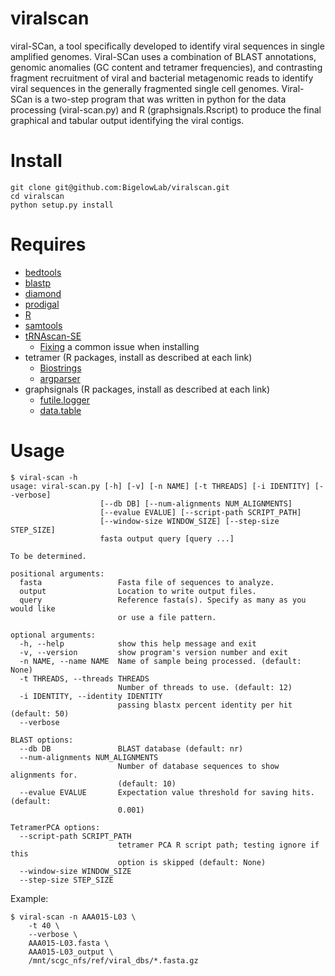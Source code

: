 # viralscan
viral-SCan, a tool specifically developed to identify viral sequences in single amplified genomes. Viral-SCan uses a
combination of BLAST annotations, genomic anomalies (GC content and tetramer frequencies), and contrasting fragment
recruitment of viral and bacterial metagenomic reads to identify viral sequences in the generally fragmented single
cell genomes. Viral-SCan is a two-step program that was written in python for the data processing (viral-scan.py) and R
(graphsignals.Rscript) to produce the final graphical and tabular output identifying the viral contigs.

# Install
```
git clone git@github.com:BigelowLab/viralscan.git
cd viralscan
python setup.py install
```

# Requires
+ [bedtools](https://github.com/arq5x/bedtools2)
+ [blastp](ftp://ftp.ncbi.nlm.nih.gov/blast/executables/blast+/LATEST)
+ [diamond](http://ab.inf.uni-tuebingen.de/software/diamond/)
+ [prodigal](https://github.com/hyattpd/Prodigal)
+ [R](http://cran.r-project.org/)
+ [samtools](https://github.com/samtools/samtools)
+ [tRNAscan-SE](http://selab.janelia.org/tRNAscan-SE/)
    + [Fixing](http://happykhan.com/getting-trnascan-to-work-on-linux.html) a common issue when installing
+ tetramer (R packages, install as described at each link)
    + [Biostrings](http://www.bioconductor.org/packages/release/bioc/html/Biostrings.html)
    + [argparser](https://bitbucket.org/djhshih/argparser)
+ graphsignals (R packages, install as described at each link)
    + [futile.logger](https://github.com/zatonovo/futile.logger)
    + [data.table](https://github.com/Rdatatable/data.table)

# Usage
```
$ viral-scan -h
usage: viral-scan.py [-h] [-v] [-n NAME] [-t THREADS] [-i IDENTITY] [--verbose]
                    [--db DB] [--num-alignments NUM_ALIGNMENTS]
                    [--evalue EVALUE] [--script-path SCRIPT_PATH]
                    [--window-size WINDOW_SIZE] [--step-size STEP_SIZE]
                    fasta output query [query ...]

To be determined.

positional arguments:
  fasta                 Fasta file of sequences to analyze.
  output                Location to write output files.
  query                 Reference fasta(s). Specify as many as you would like
                        or use a file pattern.

optional arguments:
  -h, --help            show this help message and exit
  -v, --version         show program's version number and exit
  -n NAME, --name NAME  Name of sample being processed. (default: None)
  -t THREADS, --threads THREADS
                        Number of threads to use. (default: 12)
  -i IDENTITY, --identity IDENTITY
                        passing blastx percent identity per hit (default: 50)
  --verbose

BLAST options:
  --db DB               BLAST database (default: nr)
  --num-alignments NUM_ALIGNMENTS
                        Number of database sequences to show alignments for.
                        (default: 10)
  --evalue EVALUE       Expectation value threshold for saving hits. (default:
                        0.001)

TetramerPCA options:
  --script-path SCRIPT_PATH
                        tetramer PCA R script path; testing ignore if this
                        option is skipped (default: None)
  --window-size WINDOW_SIZE
  --step-size STEP_SIZE
```

Example:
```
$ viral-scan -n AAA015-L03 \
    -t 40 \
    --verbose \
    AAA015-L03.fasta \
    AAA015-L03_output \
    /mnt/scgc_nfs/ref/viral_dbs/*.fasta.gz
```
